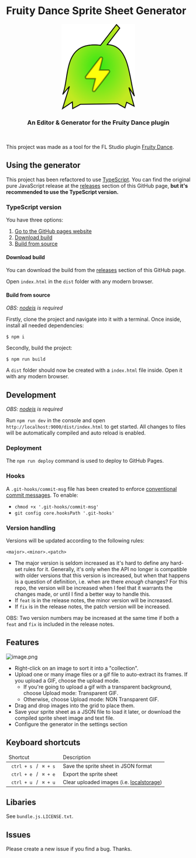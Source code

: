 # Fruity Dance Sprite Sheet Generator

<div align=center> <img width="200px"src='logotype.png'> <br> <h3> An Editor & Generator for the Fruity Dance plugin</h3> </div> <br>

This project was made as a tool for the FL Studio plugin [Fruity Dance](https://www.image-line.com/fl-studio-learning/fl-studio-online-manual/html/plugins/Fruity%20Dance.htm).

## Using the generator

This project has been refactored to use [TypeScript](https://www.typescriptlang.org/). You can find the original pure JavaScript release at the [releases](https://github.com/TheWilley/Fruity_Dance_Sprite_Sheet_Generator/releases) section of this GitHub page, **but it's recommended to use the TypeScript version.**

### TypeScript version

You have three options:

1. [Go to the GitHub pages website](https://thewilley.github.io/Fruity_Dance_Sprite_Sheet_Generator/)
2. [Download build](#download-build)
3. [Build from source](#build-from-source)

#### Download build

You can download the build from the [releases](https://github.com/TheWilley/Fruity_Dance_Sprite_Sheet_Generator/releases) section of this GitHub page.

Open `index.html` in the `dist` folder with any modern browser.

#### Build from source

_OBS: [nodejs](https://nodejs.org/en/download/) is required_

Firstly, clone the project and navigate into it with a terminal. Once inside, install all needed dependencies:

```
$ npm i
```

Secondly, build the project:

```
$ npm run build
```

A `dist` folder should now be created with a `index.html` file inside. Open it with any modern browser.

## Development

_OBS: [nodejs](https://nodejs.org/en/download/) is required_

Run `npm run dev` in the console and open `http://localhost:9000/dist/index.html` to get started. All changes to files will be automatically compiled and auto reload is enabled.

### Deployment

The `npm run deploy` command is used to deploy to GitHub Pages.

### Hooks

A `.git-hooks/commit-msg` file has been created to enforce [conventional commit messages](https://gist.github.com/qoomon/5dfcdf8eec66a051ecd85625518cfd13). To enable:

- `chmod +x '.git-hooks/commit-msg'`
- `git config core.hooksPath '.git-hooks'`

### Version handling

Versions will be updated according to the following rules:

```
<major>.<minor>.<patch>
```

- The major version is seldom increased as it's hard to define any hard-set rules for it. Generally, it's only when the API no longer is compatible with older versions that this version is increased, but when that happens is a question of definition, i.e. when are there _enough_ changes? For this repo, the version will be increased when I feel that it warrants the changes made, or until I find a better way to handle this.
- If `feat` is in the release notes, the minor version will be increased.
- If `fix` is in the release notes, the patch version will be increased.

OBS: Two version numbers may be increased at the same time if both a `feat` and `fix` is included in the release notes.

## Features

![image.png](https://i.postimg.cc/pd2SCDYM/image.png)

- Right-click on an image to sort it into a "collection". <br>
- Upload one or many image files or a gif file to auto-extract its frames. If you upload a GIF, choose the upload mode. <br>
  - If you're going to upload a gif with a transparent background, choose Upload mode: Transparent GIF.
  - Otherwise, choose Upload mode: NON Transparent GIF. <br>
- Drag and drop images into the grid to place them. <br>
- Save your sprite sheet as a JSON file to load it later, or download the compiled sprite sheet image and text file.
- Configure the generator in the settings section

## Keyboard shortcuts

<table>
    <thead> <td> Shortcut </td> <td> Description </td></thead>
    <tbody> 
        <tr>
            <td> <code> ctrl + s </code> / <code> ⌘ + s </code>
            <td> Save the sprite sheet in JSON format </td>
        </tr>
        <tr>
            <td> <code> ctrl + e </code> / <code> ⌘ + e </code>
            <td> Export the sprite sheet </td>
        </tr>
        <tr>
            <td> <code> ctrl + u </code> / <code> ⌘ + u </code>
            <td> Clear uploaded images (i.e. <a href="https://developer.mozilla.org/en-US/docs/Web/API/Window/localStorage">localstorage</a>) </td>
        </tr>
    </tbody>
</table>

## Libaries

See `bundle.js.LICENSE.txt`.

## Issues

Please create a new issue if you find a bug. Thanks.

